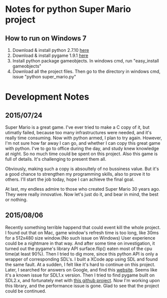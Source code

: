 Notes for python Super Mario project
=====

How to run on Windows 7
----
1. Download & install python 2.7.10 [here](https://www.python.org/downloads/)
2. Download & install pygame 1.9.1 [here](http://pygame.org/ftp/pygame-1.9.1.win32-py2.7.msi)
3. Install python package gameobjects. In windows cmd, run "easy_install gameobjects"
4. Download all the project files. Then go to the directory in windows cmd, issue "python super_mario.py"


Development Notes
=====

2015/07/24
-----

Super Mario is a great game. I've ever tried to make a C copy of it, but
utimatly failed, because too many infrastructures were needed, and it's really
time consuming. Now with python armed, I plan to try again. However, I'm not
sure how far away I can go, and whether I can copy this great game with python.
I've to go to office during the day, and study knew knowledge at night. So no
much time could be spent on this project. Also this game is full of details.
It's challenging to present them all.

Obviously, making such a copy is absoultely of no bussiness value. But it's a
good chance to strengthen my programming skills, also to prove it to others.
I'll start the job today, hope I can achieve the final goal.

At last, my endless admire to those who created Super Mario 30 years ago. They were
really innovative. Now let's just do it, and bear in mind, the best or nothing.


2015/08/06
----
Recently something terrible happend that could event kill the whole project. I found out that on Mac, game window's refresh time is too long, like 30ms for a 512x480 size window.(No such issue on Windows) User experience could be a nightmare in that way. And after some time on investigation, it turned out the pygame's library API surface.flip() eaten most of the cpu time(at least 90%). Then I tried to dig more, since this python API is only a wrapper of corresponding SDL's. I built a XCode app using SDL and found the same fault. At a sudden, I felt like it's hard to continue on this project.
Later, I searched for answers on Google, and find this [website](http://sdl.beuc.net/sdl.wiki/FAQ_MacOS_X_Windowed_Mode_is_slow). Seems like it's a known issue for SDL1.x version.
Then I tried to find pygame built on SDL2.x, and fortunately met with [this github project](https://github.com/renpy/pygame_sdl2). Now I'm working upon this library, and the performance issue is gone.
Glad to see that the project could be continued.